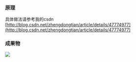 ### **原理**

具体做法请参考我的csdn
[http://blog.csdn.net/zhengdongtian/article/details/47774977](http://blog.csdn.net/zhengdongtian/article/details/47774977)

### **成果物**

![](https://github.com/skypanda100/Snake/blob/master/wiki/result.gif)